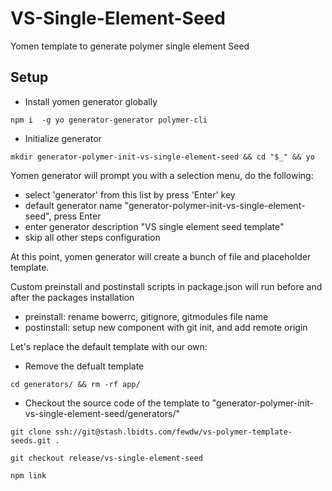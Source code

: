 # VS-Single-Element-Seed

Yomen template to generate polymer single element Seed

## Setup

- Install yomen generator globally 

```npm i  -g yo generator-generator polymer-cli```

- Initialize generator 

```mkdir generator-polymer-init-vs-single-element-seed && cd "$_" && yo```

Yomen generator will prompt you with a selection menu, do the following:
- select 'generator' from this list by press 'Enter' key
- default generator name "generator-polymer-init-vs-single-element-seed", press Enter
- enter generator description "VS single element seed template"
- skip all other steps configuration

At this point, yomen generator will create a bunch of file and placeholder template. 

Custom preinstall and postinstall scripts in package.json will run before and after the packages installation
- preinstall: rename bowerrc, gitignore, gitmodules file name
- postinstall: setup new component with git init, and add remote origin

Let's replace the default template with our own:

- Remove the defualt template

```cd generators/ && rm -rf app/```

- Checkout the source code of the template to "generator-polymer-init-vs-single-element-seed/generators/"

```git clone ssh://git@stash.lbidts.com/fewdw/vs-polymer-template-seeds.git .```

```git checkout release/vs-single-element-seed```

```npm link```


